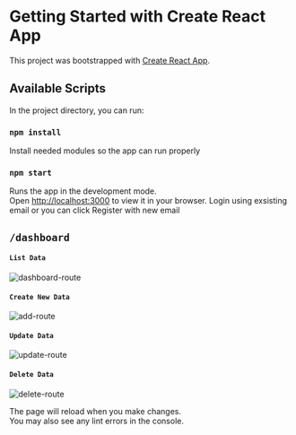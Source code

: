# Getting Started with Create React App

This project was bootstrapped with [Create React App](https://github.com/facebook/create-react-app).

## Available Scripts

In the project directory, you can run:

### `npm install`
Install needed modules so the app can run properly

### `npm start`

Runs the app in the development mode.\
Open [http://localhost:3000](http://localhost:3000) to view it in your browser.
Login using exsisting email or you can click Register with new email


## `/dashboard`

#### `List Data`
![dashboard-route](https://user-images.githubusercontent.com/45417820/187397362-5572d245-33fc-4dce-b0a8-c8d714610e9c.png)

#### `Create New Data`
![add-route](https://user-images.githubusercontent.com/45417820/187397414-fd618754-40a8-4ebb-9358-3f918556192d.png)

#### `Update Data`
![update-route](https://user-images.githubusercontent.com/45417820/187397454-450fb1f8-3a96-4803-b7a9-9994e9c1f24c.png)

#### `Delete Data`
![delete-route](https://user-images.githubusercontent.com/45417820/187397480-3ca3458d-606c-4106-ae5a-a71eae58fbad.png)


The page will reload when you make changes.\
You may also see any lint errors in the console.
